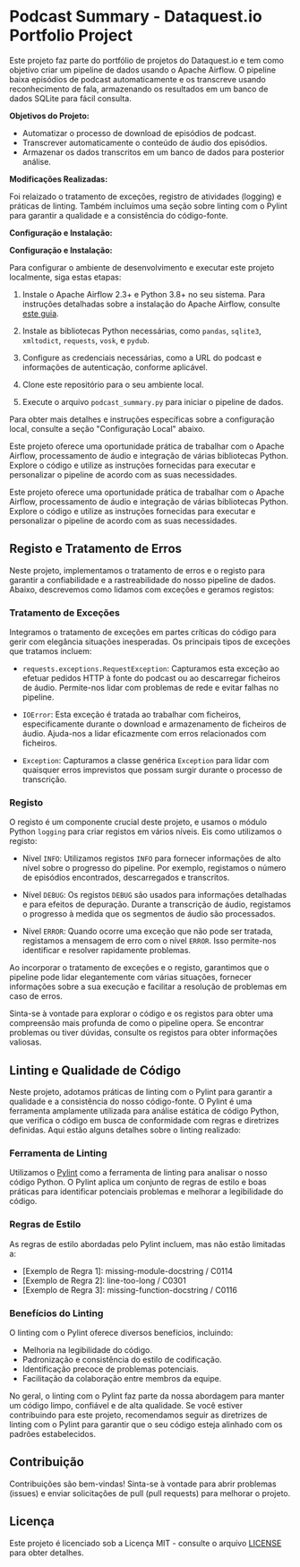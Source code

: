 # Podcast Summary - Dataquest.io Portfolio Project

Este projeto faz parte do portfólio de projetos do Dataquest.io e tem como objetivo criar um pipeline de dados usando o Apache Airflow. O pipeline baixa episódios de podcast automaticamente e os transcreve usando reconhecimento de fala, armazenando os resultados em um banco de dados SQLite para fácil consulta.

**Objetivos do Projeto:**

- Automatizar o processo de download de episódios de podcast.
- Transcrever automaticamente o conteúdo de áudio dos episódios.
- Armazenar os dados transcritos em um banco de dados para posterior análise.

**Modificações Realizadas:**

Foi relaizado o tratamento de exceções, registro de atividades (logging) e práticas de linting. Também incluímos uma seção sobre linting com o Pylint para garantir a qualidade e a consistência do código-fonte.

**Configuração e Instalação:**

**Configuração e Instalação:**

Para configurar o ambiente de desenvolvimento e executar este projeto localmente, siga estas etapas:

1. Instale o Apache Airflow 2.3+ e Python 3.8+ no seu sistema. Para instruções detalhadas sobre a instalação do Apache Airflow, consulte [este guia](https://github.com/dataquestio/project-walkthroughs/blob/master/podcast_summary/steps.md#instala%C3%A7%C3%A3o-do-apache-airflow).

2. Instale as bibliotecas Python necessárias, como `pandas`, `sqlite3`, `xmltodict`, `requests`, `vosk`, e `pydub`.

3. Configure as credenciais necessárias, como a URL do podcast e informações de autenticação, conforme aplicável.

4. Clone este repositório para o seu ambiente local.

5. Execute o arquivo `podcast_summary.py` para iniciar o pipeline de dados.

Para obter mais detalhes e instruções específicas sobre a configuração local, consulte a seção "Configuração Local" abaixo.

Este projeto oferece uma oportunidade prática de trabalhar com o Apache Airflow, processamento de áudio e integração de várias bibliotecas Python. Explore o código e utilize as instruções fornecidas para executar e personalizar o pipeline de acordo com as suas necessidades.



Este projeto oferece uma oportunidade prática de trabalhar com o Apache Airflow, processamento de áudio e integração de várias bibliotecas Python. Explore o código e utilize as instruções fornecidas para executar e personalizar o pipeline de acordo com as suas necessidades.



## Registo e Tratamento de Erros

Neste projeto, implementamos o tratamento de erros e o registo para garantir a confiabilidade e a rastreabilidade do nosso pipeline de dados. Abaixo, descrevemos como lidamos com exceções e geramos registos:

### Tratamento de Exceções

Integramos o tratamento de exceções em partes críticas do código para gerir com elegância situações inesperadas. Os principais tipos de exceções que tratamos incluem:

* `requests.exceptions.RequestException`: Capturamos esta exceção ao efetuar pedidos HTTP à fonte do podcast ou ao descarregar ficheiros de áudio. Permite-nos lidar com problemas de rede e evitar falhas no pipeline.

* `IOError`: Esta exceção é tratada ao trabalhar com ficheiros, especificamente durante o download e armazenamento de ficheiros de áudio. Ajuda-nos a lidar eficazmente com erros relacionados com ficheiros.

* `Exception`: Capturamos a classe genérica `Exception` para lidar com quaisquer erros imprevistos que possam surgir durante o processo de transcrição.

### Registo

O registo é um componente crucial deste projeto, e usamos o módulo Python `logging` para criar registos em vários níveis. Eis como utilizamos o registo:

* Nível `INFO`: Utilizamos registos `INFO` para fornecer informações de alto nível sobre o progresso do pipeline. Por exemplo, registamos o número de episódios encontrados, descarregados e transcritos.

* Nível `DEBUG`: Os registos `DEBUG` são usados para informações detalhadas e para efeitos de depuração. Durante a transcrição de áudio, registamos o progresso à medida que os segmentos de áudio são processados.

* Nível `ERROR`: Quando ocorre uma exceção que não pode ser tratada, registamos a mensagem de erro com o nível `ERROR`. Isso permite-nos identificar e resolver rapidamente problemas.

Ao incorporar o tratamento de exceções e o registo, garantimos que o pipeline pode lidar elegantemente com várias situações, fornecer informações sobre a sua execução e facilitar a resolução de problemas em caso de erros.

Sinta-se à vontade para explorar o código e os registos para obter uma compreensão mais profunda de como o pipeline opera. Se encontrar problemas ou tiver dúvidas, consulte os registos para obter informações valiosas.

## Linting e Qualidade de Código

Neste projeto, adotamos práticas de linting com o Pylint para garantir a qualidade e a consistência do nosso código-fonte. O Pylint é uma ferramenta amplamente utilizada para análise estática de código Python, que verifica o código em busca de conformidade com regras e diretrizes definidas. Aqui estão alguns detalhes sobre o linting realizado:

### Ferramenta de Linting

Utilizamos o [Pylint](https://www.pylint.org/) como a ferramenta de linting para analisar o nosso código Python. O Pylint aplica um conjunto de regras de estilo e boas práticas para identificar potenciais problemas e melhorar a legibilidade do código.

### Regras de Estilo

As regras de estilo abordadas pelo Pylint incluem, mas não estão limitadas a:

* [Exemplo de Regra 1]: missing-module-docstring / C0114
* [Exemplo de Regra 2]: line-too-long / C0301
* [Exemplo de Regra 3]: missing-function-docstring / C0116

### Benefícios do Linting

O linting com o Pylint oferece diversos benefícios, incluindo:

* Melhoria na legibilidade do código.
* Padronização e consistência do estilo de codificação.
* Identificação precoce de problemas potenciais.
* Facilitação da colaboração entre membros da equipe.

No geral, o linting com o Pylint faz parte da nossa abordagem para manter um código limpo, confiável e de alta qualidade. Se você estiver contribuindo para este projeto, recomendamos seguir as diretrizes de linting com o Pylint para garantir que o seu código esteja alinhado com os padrões estabelecidos.

## Contribuição

Contribuições são bem-vindas! Sinta-se à vontade para abrir problemas (issues) e enviar solicitações de pull (pull requests) para melhorar o projeto.

## Licença

Este projeto é licenciado sob a Licença MIT - consulte o arquivo [LICENSE](LICENSE) para obter detalhes.





